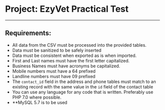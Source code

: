 # Project: EzyVet Practical Test
---
## Requirements:
  * All data from the CSV must be processed into the provided tables.
  * Data must be sanitized to be safely inserted
  * Data must be consistent when exported as is when imported.
  * First and Last names must have the first letter capitalized.
  * Business Names must have acronyms be capitalized.
  * Mobile numbers must have a 64 prefixed
  * Landline numbers must have 09 prefixed
  * The `contact_id` field in the address and phone tables must match to an existing record with the same value in the `id` field of the contact table
  * You can use any language for any code that is written. Preferably use PHP 7.0 where possible.
  * **MySQL 5.7 is to be used
  
